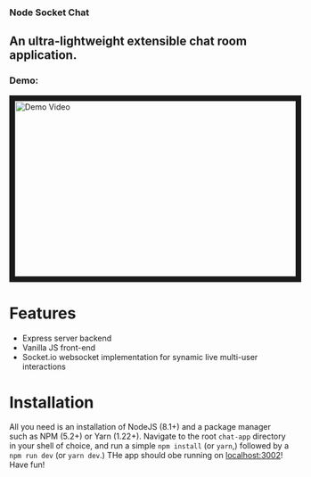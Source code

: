 ### Node Socket Chat

## An ultra-lightweight extensible chat room application.

### Demo:

<a href="http://www.youtube.com/watch?feature=player_embedded&v=sCc4PK7sjrU" target="_blank"><img src="http://img.youtube.com/vi/sCc4PK7sjrU/0.jpg" alt="Demo Video" width="560" height="315" border="10" /></a>

# Features
* Express server backend
* Vanilla JS front-end
* Socket.io websocket implementation for synamic live multi-user interactions

# Installation
All you need is an installation of NodeJS (8.1+) and a package manager such as NPM (5.2+) or Yarn (1.22+).
Navigate to the root `chat-app` directory in your shell of choice, and run a simple `npm install` (or `yarn`,) followed by a `npm run dev` (or `yarn dev`.)
THe app should obe running on [localhost:3002](localhost:3002)! Have fun!
